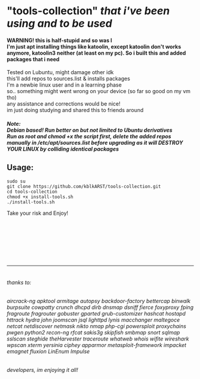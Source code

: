 # "tools-collection" _that i've been using and to be used_
#### WARNING! this is half-stupid and so was I<br>I'm just apt installing things like katoolin, except katoolin don't works anymore, katoolin3 neither (at least on my pc). So i built this and added packages that i need

Tested on Lubuntu, might damage other idk<br>
this'll add repos to sources.list & installs packages<br>
I'm a newbie linux user and in a learning phase<br> so.. something might went wrong on your device (so far so good on my vm tho)<br>
any assistance and corrections would be nice!<br>
im just doing studying and shared this to friends around<br>
##### Note:<br>Debian based! Run better on but not limited to Ubuntu derivatives<br> Run as root and chmod +x the script first, delete the added repos manually in /etc/apt/sources.list before upgrading as it will DESTROY YOUR LINUX by colliding identical packages
## Usage:
```
sudo su
git clone https://github.com/kblkARST/tools-collection.git
cd tools-collection
chmod +x install-tools.sh
./install-tools.sh
```

Take your risk and Enjoy!<br><br><br><br><br><br><br><br>







___
###### <br>thanks to:<br>
###### aircrack-ng apktool armitage autopsy backdoor-factory bettercap binwalk burpsuite cowpatty crunch dhcpd dirb dnsmap dsniff fierce foxyproxy fping fragroute fragrouter gobuster gparted  grub-customizer hashcat hostapd httrack  hydra john joomscan jsql lighttpd lynis  macchanger maltegoce netcat netdiscover  netmask nikto nmap php-cgi powersploit  proxychains pwgen python2 recon-ng rfcat  sakis3g skipfish smbmap snort sqlmap sslscan  steghide theHarvester traceroute whatweb whois  wifite wireshark wpscan xterm yersinia ciphey  apparmor metasploit-framework impacket  emagnet fluxion LinEnum Impulse
###### developers, im enjoying it all!
